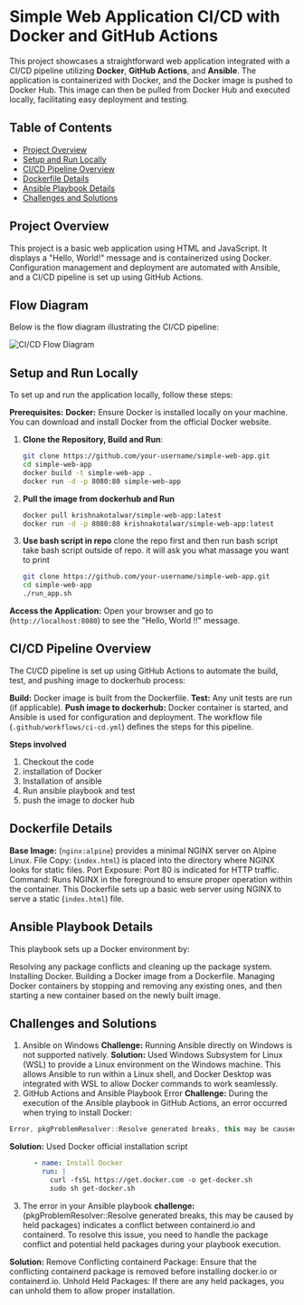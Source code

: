 # Simple Web Application CI/CD with Docker and GitHub Actions

This project showcases a straightforward web application integrated with a CI/CD pipeline utilizing **Docker**, **GitHub Actions**, and **Ansible**. The application is containerized with Docker, and the Docker image is pushed to Docker Hub. This image can then be pulled from Docker Hub and executed locally, facilitating easy deployment and testing.

## Table of Contents
- [Project Overview](#project-overview)
- [Setup and Run Locally](#setup-and-run-locally)
- [CI/CD Pipeline Overview](#ci-cd-pipeline-overview)
- [Dockerfile Details](#dockerfile-details)
- [Ansible Playbook Details](#ansible-playbook-details)
- [Challenges and Solutions](#challenges-and-solutions)

## Project Overview
This project is a basic web application using HTML and JavaScript. It displays a "Hello, World!" message and is containerized using Docker. Configuration management and deployment are automated with Ansible, and a CI/CD pipeline is set up using GitHub Actions.

## Flow Diagram

Below is the flow diagram illustrating the CI/CD pipeline:

![CI/CD Flow Diagram](https://i.imgur.com/D5dkO4F.png)

## Setup and Run Locally
To set up and run the application locally, follow these steps: 

**Prerequisites:**
**Docker:** Ensure Docker is installed locally on your machine. You can download and install Docker from the official Docker website.

1. **Clone the Repository, Build and Run**:
   ```bash
   git clone https://github.com/your-username/simple-web-app.git
   cd simple-web-app
   docker build -t simple-web-app .
   docker run -d -p 8080:80 simple-web-app
   ```
2. **Pull the image from dockerhub and Run**
   ```bash
   docker pull krishnakotalwar/simple-web-app:latest
   docker run -d -p 8080:80 krishnakotalwar/simple-web-app:latest
   ```
3. **Use bash script in repo**
   clone the repo first and then run bash script take bash script outside of repo. it will ask you what massage you want to print
   ```bash
   git clone https://github.com/your-username/simple-web-app.git
   cd simple-web-app
   ./run_app.sh
   ```

**Access the Application:** Open your browser and go to (`http://localhost:8080`) to see the "Hello, World !!" message.

## CI/CD Pipeline Overview
The CI/CD pipeline is set up using GitHub Actions to automate the build, test, and pushing image to dockerhub process:

**Build:** Docker image is built from the Dockerfile.
**Test:** Any unit tests are run (if applicable).
**Push image to dockerhub:** Docker container is started, and Ansible is used for configuration and deployment.
The workflow file (`.github/workflows/ci-cd.yml`) defines the steps for this pipeline.

**Steps involved** 
1. Checkout the code
2. installation of Docker
3. Installation of ansible
4. Run ansible playbook and test
5. push the image to docker hub

## Dockerfile Details

**Base Image:** (`nginx:alpine`) provides a minimal NGINX server on Alpine Linux.
File Copy: (`index.html`) is placed into the directory where NGINX looks for static files.
Port Exposure: Port 80 is indicated for HTTP traffic.
Command: Runs NGINX in the foreground to ensure proper operation within the container.
This Dockerfile sets up a basic web server using NGINX to serve a static (`index.html`) file.

## Ansible Playbook Details

This playbook sets up a Docker environment by:

Resolving any package conflicts and cleaning up the package system.
Installing Docker.
Building a Docker image from a Dockerfile.
Managing Docker containers by stopping and removing any existing ones, and then starting a new container based on the newly built image.

## Challenges and Solutions

1. Ansible on Windows
**Challenge:** Running Ansible directly on Windows is not supported natively.
**Solution:** Used Windows Subsystem for Linux (WSL) to provide a Linux environment on the Windows machine. This allows Ansible to run within a Linux shell, and Docker Desktop was integrated with WSL to allow Docker commands to work seamlessly.
2. GitHub Actions and Ansible Playbook Error
**Challenge:** During the execution of the Ansible playbook in GitHub Actions, an error occurred when trying to install Docker:
```kotlin
Error, pkgProblemResolver::Resolve generated breaks, this may be caused by held packages.
```
**Solution:** Used Docker official installation script
```yml
      - name: Install Docker
        run: |
          curl -fsSL https://get.docker.com -o get-docker.sh
          sudo sh get-docker.sh
```
3. The error in your Ansible playbook
**challenge:** (pkgProblemResolver::Resolve generated breaks, this may be caused by held packages) indicates a conflict between containerd.io and containerd. To resolve this issue, you need to handle the package conflict and potential held packages during your playbook execution.

**Solution:**
Remove Conflicting containerd Package: Ensure that the conflicting containerd package is removed before installing docker.io or containerd.io.
Unhold Held Packages: If there are any held packages, you can unhold them to allow proper installation.

